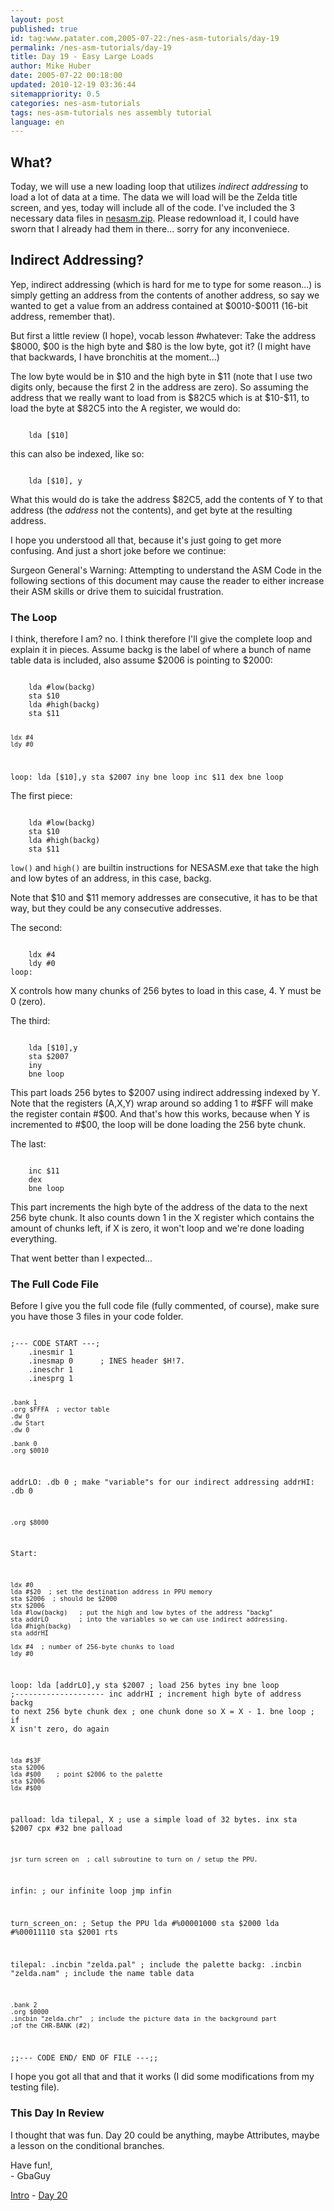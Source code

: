 ```yaml
---
layout: post
published: true
id: tag:www.patater.com,2005-07-22:/nes-asm-tutorials/day-19
permalink: /nes-asm-tutorials/day-19
title: Day 19 - Easy Large Loads
author: Mike Huber
date: 2005-07-22 00:18:00
updated: 2010-12-19 03:36:44
sitemappriority: 0.5
categories: nes-asm-tutorials
tags: nes-asm-tutorials nes assembly tutorial
language: en
---
```

<h2>What?</h2>
<p>Today, we will use a new loading loop that utilizes <em>indirect addressing</em>
to load a lot of data at a time. The data we will load will be the Zelda title
screen, and yes, today will include all of the code. I've included the 3 necessary
data files in <a href="http://static.patater.com/gbaguy/nesasm.zip">nesasm.zip</a>. Please redownload it, I could
have sworn that I already had them in there... sorry for any inconveniece.</p>

<h2>Indirect Addressing?</h2>
<p>Yep, indirect addressing (which is hard for me to type for some reason...)
is simply getting an address from the contents of another address, so say we
wanted to get a value from an address contained at $0010-$0011 (16-bit address,
remember that).</p>

<p>But first a little review (I hope), vocab lesson #whatever: Take the address
$8000, $00 is the high byte and $80 is the low byte, got it?  (I might have
that backwards, I have bronchitis at the moment...)</p>

<p>The low byte would be in $10 and the high byte in $11 (note that I use two
digits only, because the first 2 in the address are zero). So assuming the address
that we really want to load from is $82C5 which is at $10-$11, to load the byte
at $82C5 into the A register, we would do:</p>
<code class="block">
    lda [$10]
</code>

<p>this can also be indexed, like so:</p>
<code class="block">
    lda [$10], y
</code>


<p>What this would do is take the address $82C5, add the contents of Y to that
address (the <em>address</em> not the contents), and get byte at the resulting
address.</p>

<p>I hope you understood all that, because it's just going to get more confusing.
And just a short joke before we continue:</p>

<div class="warning">
Surgeon General's Warning:
Attempting to understand the ASM Code in the following sections of this
document may cause the reader to either increase their ASM skills or drive them
to suicidal frustration.
</div>

<h3>The Loop</h3>
<p>I think, therefore I am? no. I think therefore I'll give the complete
loop and explain it in pieces. Assume backg is the label of where a bunch of
name table data is included, also assume $2006 is pointing to $2000:</p>
<code class="block">
    lda #low(backg)
    sta $10
    lda #high(backg)
    sta $11

    ldx #4
    ldy #0
loop:
    lda [$10],y
    sta $2007
    iny
    bne loop
    inc $11
    dex
    bne loop
</code>


<p>The first piece:</p>
<code class="block">
    lda #low(backg)
    sta $10
    lda #high(backg)
    sta $11
</code>


<p><code>low()</code> and <code>high()</code> are builtin instructions for
NESASM.exe that take the high and low bytes of an address, in this case,
backg.</p>

<p>Note that $10 and $11 memory addresses are consecutive, it has to be that
way, but they could be any consecutive addresses.</p>

<p>The second:</p>
<code class="block">
    ldx #4
    ldy #0
loop:
</code>


<p>X controls how many chunks of 256 bytes to load in this case, 4. Y must be 0 (zero).</p>

<p>The third:</p>
<code class="block">
    lda [$10],y
    sta $2007
    iny
    bne loop
</code>


<p>This part loads 256 bytes to $2007 using indirect addressing indexed by Y.
Note that the registers (A,X,Y) wrap around so adding 1 to #$FF will make the
register contain #$00. And that's how this works, because when Y is incremented
to #$00, the loop will be done loading the 256 byte chunk.</p>

<p>The last:</p>
<code class="block">
    inc $11
    dex
    bne loop
</code>

<p>This part increments the high byte of the address of the data to the next
256 byte chunk. It also counts down 1 in the X register which contains the
amount of chunks left, if X is zero, it won't loop and we're done loading
everything.</p>

<p>That went better than I expected...</p>

<h3>The Full Code File</h3>
<p>Before I give you the full code file (fully commented, of course), make sure
you have those 3 files in your code folder.</p>
<code class="block">
;--- CODE START ---;
    .inesmir 1
    .inesmap 0      ; INES header $H!7.
    .ineschr 1
    .inesprg 1

    .bank 1
    .org $FFFA  ; vector table
    .dw 0
    .dw Start
    .dw 0

    .bank 0
    .org $0010
addrLO: .db 0  ; make "variable"s for our indirect addressing
addrHI: .db 0

    .org $8000
Start:

    ldx #0
    lda #$20  ; set the destination address in PPU memory
    sta $2006  ; should be $2000
    stx $2006
    lda #low(backg)   ; put the high and low bytes of the address "backg"
    sta addrLO        ; into the variables so we can use indirect addressing.
    lda #high(backg)
    sta addrHI

    ldx #4  ; number of 256-byte chunks to load
    ldy #0
loop:
    lda [addrLO],y
    sta $2007     ; load 256 bytes
    iny
    bne loop
;--------------------
    inc addrHI  ; increment high byte of address backg to next 256 byte chunk
    dex        ; one chunk done so X = X - 1.
    bne loop   ; if X isn't zero, do again



    lda #$3F
    sta $2006
    lda #$00    ; point $2006 to the palette
    sta $2006
    ldx #$00
palload:
    lda tilepal, X     ; use a simple load of 32 bytes.
    inx
    sta $2007
    cpx #32
    bne palload

    jsr turn_screen_on  ; call subroutine to turn on / setup the PPU.

infin:              ; our infinite loop
    jmp infin

turn_screen_on:
    ; Setup the PPU
    lda #%00001000
    sta $2000
    lda #%00011110
    sta $2001
    rts

tilepal: .incbin "zelda.pal" ; include the palette
backg: .incbin "zelda.nam" ; include the name table data

    .bank 2
    .org $0000
    .incbin "zelda.chr"  ; include the picture data in the background part
    ;of the CHR-BANK (#2)
;;--- CODE END/ END OF FILE ---;;
</code>


<p>I hope you got all that and that it works (I did some modifications from my
testing file).</p>

<h3>This Day In Review</h3>

<p>I thought that was fun. Day 20 could be anything, maybe Attributes, maybe a
lesson on the conditional branches.</p>

<p>
    Have fun!,<br/>
        - GbaGuy
</p>

<div class="series-navigation">
<a href="/nes-asm-tutorials">Intro</a> - <a href="/nes-asm-tutorials/day-20">Day 20</a>
</div>

